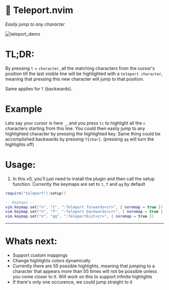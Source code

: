 # 🌌 Teleport.nvim
_Easily jump to any character_ 

![teleport_demo](https://github.com/user-attachments/assets/6294df45-c2b3-4490-8884-f1ac8c9abeb8)


# TL;DR:
By pressing `t` + `character`, all the matching characters from the cursor's position till the last visible line will be highlighted with a `teleport character`, meaning that pressing this new character will jump to that position.

Same applies for `T` (backwards).

# Example
Lets say your cursor is here `_`, and you press `tc` to highlight all the `c` characters starting from this line. 
You could then easily jump to any highlighted character by pressing the highlighted key.
Same thing could be accomplished backwards by pressing `T{char}`.
(pressing `qq` will turn the highlights off)

# Usage:
1. In this v0, you'll just need to install the plugin and then call the setup function. Currently the keymaps are set to `t`, `T` and `qq` by default

```lua
require("teleport"):setup()

-- Keymaps --
vim.keymap.set("n", "t", ":Teleport forwards<cr>", { noremap = true })
vim.keymap.set("n", "T", ":Teleport backwards<cr>", { noremap = true })
vim.keymap.set("n", "qq", ":TeleportExit<cr>", { noremap = true })
```

---

# Whats next:
- Support custom mappings
- Change highlights colors dynamically
- Currently there are 55 possible highlights, meaning that jumping to a character that appears more than 55 times will not be possible unless you come closer to it.
  Will work on this to support infinite highlights
- If there's only one occurence, we could jump straight to it
